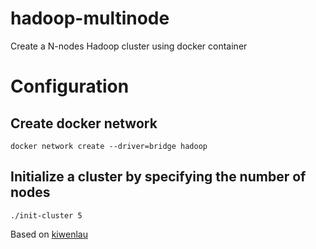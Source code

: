 hadoop-multinode
================

Create a N-nodes Hadoop cluster using docker container

# Configuration
## Create docker network
`docker network create --driver=bridge hadoop`

## Initialize a cluster by specifying the number of nodes
`./init-cluster 5`

Based on [kiwenlau](https://github.com/kiwenlau/hadoop-cluster-docker)